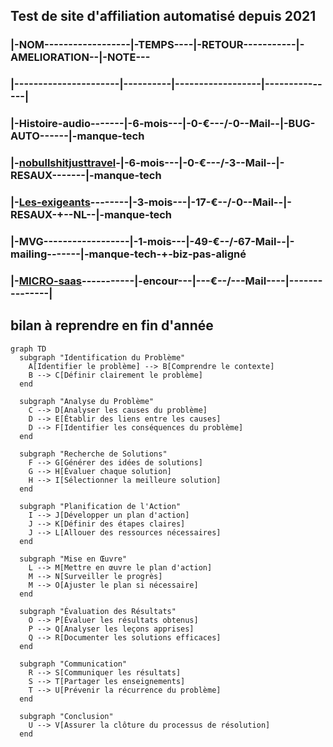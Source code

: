 ## Test de site d'affiliation automatisé depuis 2021


### |-NOM------------------|-TEMPS----|-RETOUR-----------|-AMELIORATION--|-NOTE---
### |----------------------|----------|------------------|---------------|
### |-Histoire-audio-------|-6-mois---|-0-€---/-0--Mail--|-BUG-AUTO------|-manque-tech
### |-[nobullshitjusttravel](nobullshitjusttravel.com\index.html)-|-6-mois---|-0-€---/-3--Mail--|-RESAUX-------|-manque-tech
### |-[Les-exigeants](les-exigeants\index.html)--------|-3-mois---|-17-€--/-0--Mail--|-RESAUX-+--NL--|-manque-tech
### |-MVG------------------|-1-mois---|-49-€--/-67-Mail--|-mailing-------|-manque-tech-+-biz-pas-aligné
### |-[MICRO-saas](micro-saas\dist\index.html)-----------|-encour---|---€--/---Mail----|---------------|





## bilan à reprendre en fin d'année
```mermaid
graph TD
  subgraph "Identification du Problème"
    A[Identifier le problème] --> B[Comprendre le contexte]
    B --> C[Définir clairement le problème]
  end

  subgraph "Analyse du Problème"
    C --> D[Analyser les causes du problème]
    D --> E[Établir des liens entre les causes]
    D --> F[Identifier les conséquences du problème]
  end

  subgraph "Recherche de Solutions"
    F --> G[Générer des idées de solutions]
    G --> H[Évaluer chaque solution]
    H --> I[Sélectionner la meilleure solution]
  end

  subgraph "Planification de l'Action"
    I --> J[Développer un plan d'action]
    J --> K[Définir des étapes claires]
    J --> L[Allouer des ressources nécessaires]
  end

  subgraph "Mise en Œuvre"
    L --> M[Mettre en œuvre le plan d'action]
    M --> N[Surveiller le progrès]
    M --> O[Ajuster le plan si nécessaire]
  end

  subgraph "Évaluation des Résultats"
    O --> P[Évaluer les résultats obtenus]
    P --> Q[Analyser les leçons apprises]
    Q --> R[Documenter les solutions efficaces]
  end

  subgraph "Communication"
    R --> S[Communiquer les résultats]
    S --> T[Partager les enseignements]
    T --> U[Prévenir la récurrence du problème]
  end

  subgraph "Conclusion"
    U --> V[Assurer la clôture du processus de résolution]
  end
```
